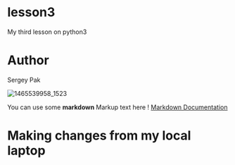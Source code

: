 # lesson3
My third lesson on python3

# Author
Sergey Pak

![1465539958_1523](https://user-images.githubusercontent.com/49597582/56084958-cf518200-5e54-11e9-961f-4167d93ba34a.gif)

You can use some **markdown** Markup text here ! 
[Markdown Documentation](https://guides.github.com/features/mastering-markdown/)

# Making changes from my local laptop